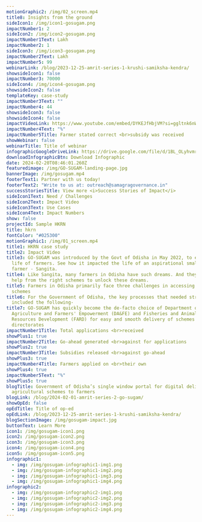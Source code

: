 ```yaml
---
motionGraphic2: /img/02_screen.mp4
title8: Insights from the ground
sideIcon1: /img/icon1-gosugam.png
impactNumber1: 2
sideIcon2: /img/icon2-gosugam.png
impactNumber1Text: Lakh
impactNumber2: 1
sideIcon3: /img/icon3-gosugam.png
impactNumber2Text: Lakh
impactNumber5: 99
webinarLink: /blog/2023-12-25-amrit-series-1-krushi-samiksha-kendra/
showsideIcon1: false
impactNumber3: 70000
sideIcon4: /img/icon4-gosugam.png
showsideIcon2: false
templateKey: case-study
impactNumber3Text: ""
impactNumber4: 44
showsideIcon3: false
showsideIcon4: false
impactVideoLink: https://www.youtube.com/embed/DYKEJfHbjVM?si=ggltnk6nWh966wG_
impactNumber4Text: "%"
impactNumber5Title: Farmer stated correct <br>subsidy was received
showWebinar: false
webinarTitle: Title of webinar
infographicGoogleDriveLink: https://drive.google.com/file/d/1BL_OLyhvmrt9BsOCiSya-6UEOhJAAyyr/view?usp=drive_link
downloadInfographicBtn: Download Infographic
date: 2024-02-20T08:46:01.260Z
featuredimage: /img/GO-SUGAM-landing-page.jpg
bannerImage: /img/gosugam.mp4
footerText1: Partner with us today!
footerText2: "Write to us at: outreach@samagragovernance.in"
successStoriesTitle: View more <i>Success Stories of Impact</i>
sideIcon1Text: Need / Challenges
sideIcon2Text: Impact Video
sideIcon3Text: Use Cases
sideIcon4Text: Impact Numbers
show: false
projectId: Sample HKRN
title: hkrn
fontColor: "#025300"
motionGraphic1: /img/01_screen.mp4
title1: HKRN case study
title2: Impact Video
title3: GO-SUGAM was introduced by the Govt of Odisha in May 2022, to ease the
  life of farmers. See how it impacted the life of an aspirational small scale
  farmer - Sangita.
title4: Like Sangita, many farmers in Odisha have such dreams. And they need
  help from the right schemes to unlock these dreams.
title5: Farmers in Odisha primarily face three challenges in accessing the right
  schemes
title6: For the Government of Odisha, the key processes that needed streamlining
  included the following-
title7: GO-SUGAM has quickly become the de-facto choice of Department of
  Agriculture and Farmers' Empowerment (DA&FE) and Fisheries and Animal
  Resources Development (FARD) for easy and smooth delivery of schemes across
  directorates
impactNumber1Title: Total applications <br>received
showPlus1: true
impactNumber2Title: Go-ahead generated <br>against for applications
showPlus2: true
impactNumber3Title: Subsidies released <br>against go-ahead
showPlus3: true
impactNumber4Title: Farmers applied on <br>their own
showPlus4: true
impactNumber5Text: "%"
showPlus5: true
blogTitle: Government of Odisha’s single window portal for digital delivery of
  agricultural schemes to farmers
blogLink: /blog/2024-02-01-amrit-series-2-go-sugam/
showOpEd: false
opEdTitle: Title of op-ed
opEdLink: /blog/2023-12-25-amrit-series-1-krushi-samiksha-kendra/
blogSectionImage: /img/gosugam-impact.jpg
buttonText: Learn More
icon1: /img/gosugam-icon1.png
icon2: /img/gosugam-icon2.png
icon3: /img/gosugam-icon3.png
icon4: /img/gosugam-icon4.png
icon5: /img/gosugam-icon5.png
infographic1:
  - img: /img/gosugam-infographic1-img1.png
  - img: /img/gosugam-infographic1-img2.png
  - img: /img/gosugam-infographic1-img3.png
  - img: /img/gosugam-infographic1-img4.png
infographic2:
  - img: /img/gosugam-infographic2-img1.png
  - img: /img/gosugam-infographic2-img2.png
  - img: /img/gosugam-infographic2-img3.png
  - img: /img/gosugam-infographic2-img4.png
---
```

